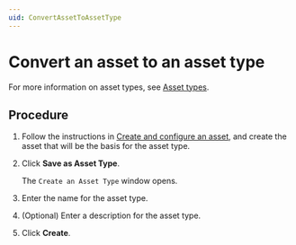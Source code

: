 ```yaml
---
uid: ConvertAssetToAssetType
---
```


# Convert an asset to an asset type 

For more information on asset types, see [Asset types](xref:AssetTypes).

## Procedure

1. Follow the instructions in [Create and configure an asset](xref:CreateConfigureAsset), and create the asset that will be the basis for the asset type.

3. Click **Save as Asset Type**.

    The `Create an Asset Type` window opens.

1. Enter the name for the asset type.
2. (Optional) Enter a description for the asset type.
3. Click **Create**.

